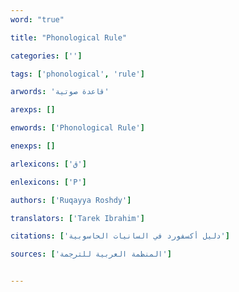 ```yaml
---
word: "true"

title: "Phonological Rule"

categories: ['']

tags: ['phonological', 'rule']

arwords: 'قاعدة صوتية'

arexps: []

enwords: ['Phonological Rule']

enexps: []

arlexicons: ['ق']

enlexicons: ['P']

authors: ['Ruqayya Roshdy']

translators: ['Tarek Ibrahim']

citations: ['دليل أكسفورد في السانيات الحاسوبية']

sources: ['المنظمة العربية للترجمة']


---
```

